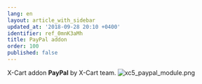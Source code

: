 ```yaml
---
lang: en
layout: article_with_sidebar
updated_at: '2018-09-28 20:10 +0400'
identifier: ref_0mnK3aMh
title: PayPal addon
order: 100
published: false
---
```

 X-Cart addon **PayPal** by X-Cart team.
    ![xc5_paypal_module.png]({{site.baseurl}}/attachments/ref_g8OosGK4/xc5_paypal_module.png)
